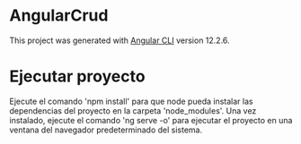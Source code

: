 # AngularCrud

This project was generated with [Angular CLI](https://github.com/angular/angular-cli) version 12.2.6.
# Ejecutar proyecto

Ejecute el comando 'npm install' para que node pueda instalar las dependencias del proyecto en la carpeta 'node_modules'. 
Una vez instalado, ejecute el comando 'ng serve -o' para ejecutar el proyecto en una ventana del navegador predeterminado del sistema.

